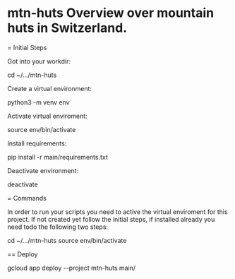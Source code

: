 # mtn-huts Overview over mountain huts in Switzerland.



= Initial Steps

Got into your workdir:

  cd ~/.../mtn-huts

Create a virtual environment:

  python3 -m venv env

Activate virtual enviroment:

  source env/bin/activate


Install requirements:

  pip install -r main/requirements.txt

Deactivate environment:

  deactivate


= Commands

In order to run your scripts you need to active the virtual enviroment for this project.
If not created yet follow the initial steps, if installed already you need todo the following
two steps:

  cd ~/.../mtn-huts
  source env/bin/activate

== Deploy

  gcloud app deploy --project mtn-huts main/ 


